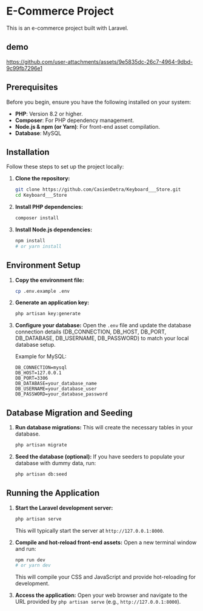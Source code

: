 # E-Commerce Project

This is an e-commerce project built with Laravel.

## demo

https://github.com/user-attachments/assets/9e5835dc-26c7-4964-9dbd-9c99fb7296e1

## Prerequisites

Before you begin, ensure you have the following installed on your system:

-   **PHP**: Version 8.2 or higher.
-   **Composer**: For PHP dependency management.
-   **Node.js & npm (or Yarn)**: For front-end asset compilation.
-   **Database**: MySQL

## Installation

Follow these steps to set up the project locally:

1.  **Clone the repository:**

    ```bash
    git clone https://github.com/CasienDetra/Keyboard___Store.git
    cd Keyboard___Store
    ```

2.  **Install PHP dependencies:**

    ```bash
    composer install
    ```

3.  **Install Node.js dependencies:**

    ```bash
    npm install
    # or yarn install
    ```

## Environment Setup

1.  **Copy the environment file:**

    ```bash
    cp .env.example .env
    ```

2.  **Generate an application key:**

    ```bash
    php artisan key:generate
    ```

3.  **Configure your database:**
    Open the `.env` file and update the database connection details (DB_CONNECTION, DB_HOST, DB_PORT, DB_DATABASE, DB_USERNAME, DB_PASSWORD) to match your local database setup.

    Example for MySQL:

    ```
    DB_CONNECTION=mysql
    DB_HOST=127.0.0.1
    DB_PORT=3306
    DB_DATABASE=your_database_name
    DB_USERNAME=your_database_user
    DB_PASSWORD=your_database_password
    ```

## Database Migration and Seeding

1.  **Run database migrations:**
    This will create the necessary tables in your database.

    ```bash
    php artisan migrate
    ```

2.  **Seed the database (optional):**
    If you have seeders to populate your database with dummy data, run:

    ```bash
    php artisan db:seed
    ```

## Running the Application

1.  **Start the Laravel development server:**

    ```bash
    php artisan serve
    ```

    This will typically start the server at `http://127.0.0.1:8000`.

2.  **Compile and hot-reload front-end assets:**
    Open a new terminal window and run:

    ```bash
    npm run dev
    # or yarn dev
    ```

    This will compile your CSS and JavaScript and provide hot-reloading for development.

3.  **Access the application:**
    Open your web browser and navigate to the URL provided by `php artisan serve` (e.g., `http://127.0.0.1:8000`).
